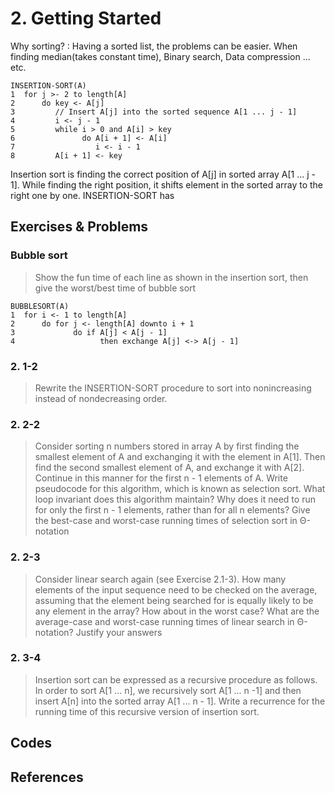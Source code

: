 
# 2. Getting Started   

 Why sorting? : Having a sorted list, the problems can be easier. When finding median(takes constant time), Binary search, Data compression ... etc.  
 
 ```
 INSERTION-SORT(A)
 1  for j >- 2 to length[A]
 2      do key <- A[j]
 3         // Insert A[j] into the sorted sequence A[1 ... j - 1]
 4         i <- j - 1
 5         while i > 0 and A[i] > key
 6               do A[i + 1] <- A[i]
 7                  i <- i - 1
 8         A[i + 1] <- key
 ```
Insertion sort is finding the correct position of A[j] in sorted array A[1 ... j - 1]. While finding the right position, it shifts element in the sorted array to the right one by one. INSERTION-SORT has   

## Exercises & Problems

### Bubble sort
> Show the fun time of each line as shown in the insertion sort, then give the worst/best time of bubble sort
 ```
 BUBBLESORT(A)
 1  for i <- 1 to length[A]
 2      do for j <- length[A] downto i + 1
 3             do if A[j] < A[j - 1]
 4                   then exchange A[j] <-> A[j - 1]
 ```


### 2. 1-2
> Rewrite the INSERTION-SORT procedure to sort into nonincreasing instead of nondecreasing order. 

### 2. 2-2
> Consider sorting n numbers stored in array A by first finding the smallest element of A and exchanging it with the element in A[1]. Then find the second smallest element of A, and exchange it with A[2]. Continue in this manner for the first n - 1 elements of A. Write pseudocode for this algorithm, which is known as selection sort. What loop invariant does this algorithm maintain? Why does it need to run for only the first n - 1 elements, rather than for all n elements? Give the best-case and worst-case running times of selection sort in Θ-notation

### 2. 2-3
> Consider linear search again (see Exercise 2.1-3). How many elements of the input sequence need to be checked on the average, assuming that the element being searched for is equally likely to be any element in the array? How about in the worst case? What are the average-case and worst-case running times of linear search in Θ-notation? Justify your answers

### 2. 3-4
> Insertion sort can be expressed as a recursive procedure as follows. In order to sort A[1 ... n], we recursively sort A[1 ... n -1] and then insert A[n] into the sorted array A[1 ... n - 1]. Write a recurrence for the running time of this recursive version of insertion sort. 

## Codes

## References
